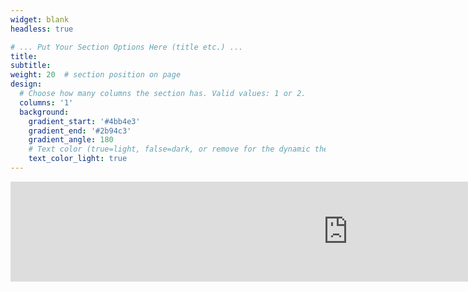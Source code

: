 ```yaml
---
widget: blank
headless: true

# ... Put Your Section Options Here (title etc.) ...
title:
subtitle:
weight: 20  # section position on page
design:
  # Choose how many columns the section has. Valid values: 1 or 2.
  columns: '1'
  background:
    gradient_start: '#4bb4e3'
    gradient_end: '#2b94c3'
    gradient_angle: 180
    # Text color (true=light, false=dark, or remove for the dynamic theme color).
    text_color_light: true
---
```

<div style="text-align: center">
<iframe src="https://anchor.fm/itu-games-research/embed" height="160px" width="1080px" frameborder="0" scrolling="no"></iframe>
</div>

